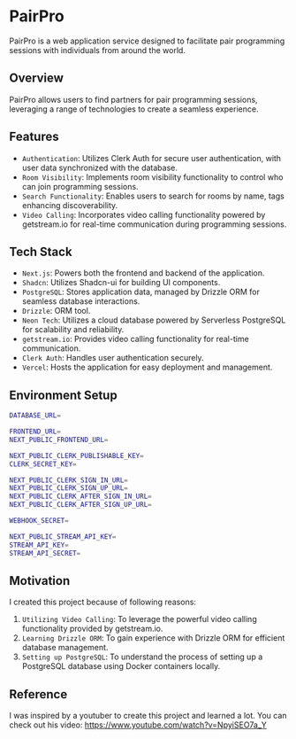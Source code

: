 # PairPro

PairPro is a web application service designed to facilitate pair programming sessions with individuals from around the world.

## Overview

PairPro allows users to find partners for pair programming sessions, leveraging a range of technologies to create a seamless experience.

## Features

- `Authentication`: Utilizes Clerk Auth for secure user authentication, with user data synchronized with the database.
- `Room Visibility`: Implements room visibility functionality to control who can join programming sessions.
- `Search Functionality`: Enables users to search for rooms by name, tags enhancing discoverability.
- `Video Calling`: Incorporates video calling functionality powered by getstream.io for real-time communication during programming sessions.

## Tech Stack

- `Next.js`: Powers both the frontend and backend of the application.
- `Shadcn`: Utilizes Shadcn-ui for building UI components.
- `PostgreSQL`: Stores application data, managed by Drizzle ORM for seamless database interactions.
- `Drizzle`: ORM tool.
- `Neon Tech`: Utilizes a cloud database powered by Serverless PostgreSQL for scalability and reliability.
- `getstream.io`: Provides video calling functionality for real-time communication.
- `Clerk Auth`: Handles user authentication securely.
- `Vercel`: Hosts the application for easy deployment and management.

## Environment Setup

```bash
DATABASE_URL=

FRONTEND_URL=
NEXT_PUBLIC_FRONTEND_URL=

NEXT_PUBLIC_CLERK_PUBLISHABLE_KEY=
CLERK_SECRET_KEY=

NEXT_PUBLIC_CLERK_SIGN_IN_URL=
NEXT_PUBLIC_CLERK_SIGN_UP_URL=
NEXT_PUBLIC_CLERK_AFTER_SIGN_IN_URL=
NEXT_PUBLIC_CLERK_AFTER_SIGN_UP_URL=

WEBHOOK_SECRET=

NEXT_PUBLIC_STREAM_API_KEY=
STREAM_API_KEY=
STREAM_API_SECRET=
```

## Motivation

I created this project because of following reasons:

1. `Utilizing Video Calling`: To leverage the powerful video calling functionality provided by getstream.io.
2. `Learning Drizzle ORM`: To gain experience with Drizzle ORM for efficient database management.
3. `Setting up PostgreSQL`: To understand the process of setting up a PostgreSQL database using Docker containers locally.

## Reference

I was inspired by a youtuber to create this project and learned a lot. You can check out his video: https://www.youtube.com/watch?v=NpyiSEO7a_Y
